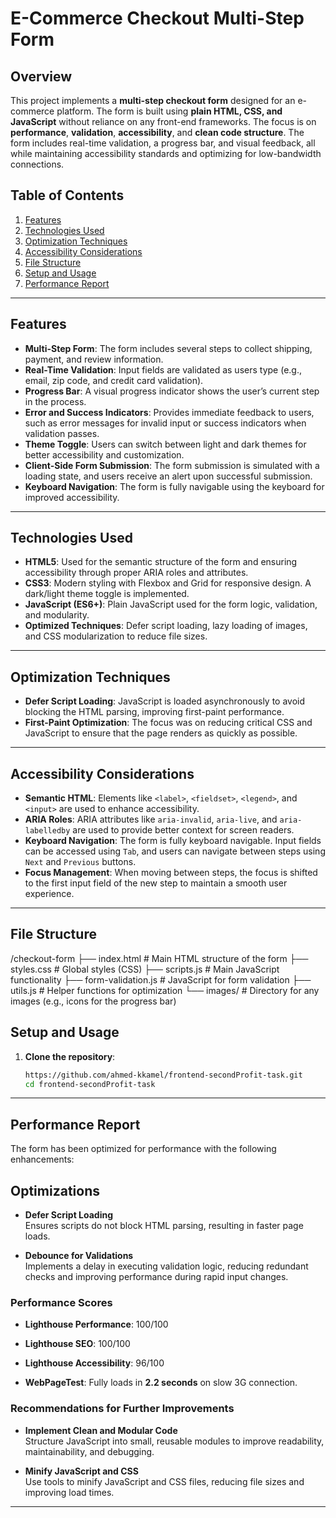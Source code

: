 # E-Commerce Checkout Multi-Step Form

## Overview

This project implements a **multi-step checkout form** designed for an e-commerce platform. The form is built using **plain HTML, CSS, and JavaScript** without reliance on any front-end frameworks. The focus is on **performance**, **validation**, **accessibility**, and **clean code structure**. The form includes real-time validation, a progress bar, and visual feedback, all while maintaining accessibility standards and optimizing for low-bandwidth connections.

## Table of Contents

1. [Features](#features)
2. [Technologies Used](#technologies-used)
3. [Optimization Techniques](#optimization-techniques)
4. [Accessibility Considerations](#accessibility-considerations)
5. [File Structure](#file-structure)
6. [Setup and Usage](#setup-and-usage)
7. [Performance Report](#performance-report)

---

## Features

- **Multi-Step Form**: The form includes several steps to collect shipping, payment, and review information.
- **Real-Time Validation**: Input fields are validated as users type (e.g., email, zip code, and credit card validation).
- **Progress Bar**: A visual progress indicator shows the user’s current step in the process.
- **Error and Success Indicators**: Provides immediate feedback to users, such as error messages for invalid input or success indicators when validation passes.
- **Theme Toggle**: Users can switch between light and dark themes for better accessibility and customization.
- **Client-Side Form Submission**: The form submission is simulated with a loading state, and users receive an alert upon successful submission.
- **Keyboard Navigation**: The form is fully navigable using the keyboard for improved accessibility.

---

## Technologies Used

- **HTML5**: Used for the semantic structure of the form and ensuring accessibility through proper ARIA roles and attributes.
- **CSS3**: Modern styling with Flexbox and Grid for responsive design. A dark/light theme toggle is implemented.
- **JavaScript (ES6+)**: Plain JavaScript used for the form logic, validation, and modularity.
- **Optimized Techniques**: Defer script loading, lazy loading of images, and CSS modularization to reduce file sizes.

---

## Optimization Techniques

- **Defer Script Loading**: JavaScript is loaded asynchronously to avoid blocking the HTML parsing, improving first-paint performance.
- **First-Paint Optimization**: The focus was on reducing critical CSS and JavaScript to ensure that the page renders as quickly as possible.

---

## Accessibility Considerations

- **Semantic HTML**: Elements like `<label>`, `<fieldset>`, `<legend>`, and `<input>` are used to enhance accessibility.
- **ARIA Roles**: ARIA attributes like `aria-invalid`, `aria-live`, and `aria-labelledby` are used to provide better context for screen readers.
- **Keyboard Navigation**: The form is fully keyboard navigable. Input fields can be accessed using `Tab`, and users can navigate between steps using `Next` and `Previous` buttons.
- **Focus Management**: When moving between steps, the focus is shifted to the first input field of the new step to maintain a smooth user experience.

---

## File Structure

/checkout-form ├── index.html # Main HTML structure of the form ├── styles.css # Global styles (CSS) ├── scripts.js # Main JavaScript functionality ├── form-validation.js # JavaScript for form validation ├── utils.js # Helper functions for optimization └── images/ # Directory for any images (e.g., icons for the progress bar)

## Setup and Usage

1. **Clone the repository**:
   ```bash
   https://github.com/ahmed-kkamel/frontend-secondProfit-task.git
   cd frontend-secondProfit-task
   ```

---

## Performance Report

The form has been optimized for performance with the following enhancements:

## Optimizations

- **Defer Script Loading**  
  Ensures scripts do not block HTML parsing, resulting in faster page loads.

- **Debounce for Validations**  
  Implements a delay in executing validation logic, reducing redundant checks and improving performance during rapid input changes.

### Performance Scores

- **Lighthouse Performance**: 100/100
- **Lighthouse SEO**: 100/100
- **Lighthouse Accessibility**: 96/100

- **WebPageTest**: Fully loads in **2.2 seconds** on slow 3G connection.

### Recommendations for Further Improvements

- **Implement Clean and Modular Code**  
  Structure JavaScript into small, reusable modules to improve readability, maintainability, and debugging.

- **Minify JavaScript and CSS**  
  Use tools to minify JavaScript and CSS files, reducing file sizes and improving load times.

---
